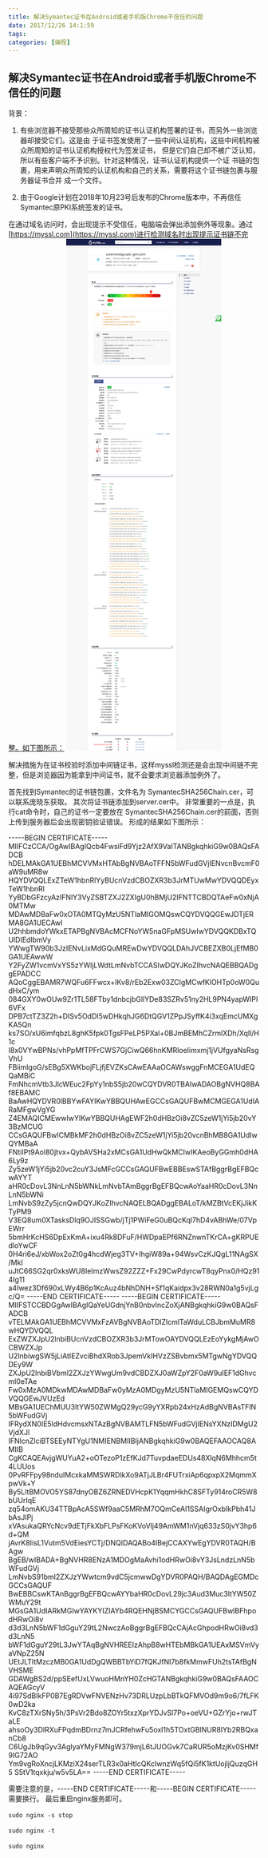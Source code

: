 ```yaml
---
title: 解决Symantec证书在Android或者手机版Chrome不信任的问题
date: 2017/12/26 14:1:59
tags:
categories: [编程]
---
```


## 解决Symantec证书在Android或者手机版Chrome不信任的问题
背景：

1. 有些浏览器不接受那些众所周知的证书认证机构签署的证书，而另外一些浏览器却接受它们。这是由
于证书签发使用了一些中间认证机构，这些中间机构被众所周知的证书认证机构授权代为签发证书，
但是它们自己却不被广泛认知，所以有些客户端不予识别。针对这种情况，证书认证机构提供一个证
书链的包裹，用来声明众所周知的认证机构和自己的关系，需要将这个证书链包裹与服务器证书合并
成一个文件。

2. 由于Google计划在2018年10月23号后发布的Chrome版本中，不再信任Symantec原PKI系统签发的证书。

在通过域名访问时，会出现提示不受信任，电脑端会弹出添加例外等现象。通过[https://myssl.com](https://myssl.com)进行检测域名时出现提示证书链不完整。如下图所示：
![SSL-TLS安全评估报告.png](./SSL-TLS安全评估报告.png)

解决措施为在证书校验时添加中间链证书，这样myssl检测还是会出现中间链不完整，但是浏览器因为能拿到中间证书，就不会要求浏览器添加例外了。

首先找到Symantec的证书链包裹，文件名为 SymantecSHA256Chain.cer，可以联系庞晓东获取。
其次将证书链添加到server.cer中。
非常重要的一点是，执行cat命令时，自己的证书一定要放在 SymantecSHA256Chain.cer的前面，否则上传到服务器后会出现密钥验证错误。
形成的结果如下图所示：
<p>
-----BEGIN CERTIFICATE-----  
MIIFCzCCA/OgAwIBAgIQcb4FwsiFd9Yjz2AfX9VaITANBgkqhkiG9w0BAQsFADCB  
hDELMAkGA1UEBhMCVVMxHTAbBgNVBAoTFFN5bWFudGVjIENvcnBvcmF0aW9uMR8w  
HQYDVQQLExZTeW1hbnRlYyBUcnVzdCBOZXR3b3JrMTUwMwYDVQQDEyxTeW1hbnRl  
YyBDbGFzcyAzIFNlY3VyZSBTZXJ2ZXIgU0hBMjU2IFNTTCBDQTAeFw0xNjA0MTMw  
MDAwMDBaFw0xOTA0MTQyMzU5NTlaMIGOMQswCQYDVQQGEwJDTjERMA8GA1UECAwI  
U2hhbmdoYWkxETAPBgNVBAcMCFNoYW5naGFpMSUwIwYDVQQKDBxTQUlDIEdlbmVy  
YWwgTW90b3JzIENvLixMdGQuMREwDwYDVQQLDAhJVCBEZXB0LjEfMB0GA1UEAwwW  
Y2FyZW1vcmVxYS5zYWljLWdtLmNvbTCCASIwDQYJKoZIhvcNAQEBBQADggEPADCC  
AQoCggEBAMR7WQFu6FFwcx+IKv8/rEb2Exw03ZCIgMCwfKlOHTp0oW0QudHxC/ym  
084GXY0wOUw9Zr1TL58FTby1dnbcjbGllYDe83SZRv51ny2HL9PN4yapWIPI6VFx  
DPB7ctTZ3Z2h+DISv5OdDI5wDHkqhJG6DtQGV1ZPpJSyffK4i3xqEmcUMXgKA5Qn  
ks7SO/xU6imfqbzL8ghK5fpk0TgsFPeLP5PXal+0BJmBEMhCZrmlXDh/Xqll/H1c  
I8x0VYwBPNs/vhPpMfTPFrCWS7GjCiwQ66hnKMRloeIimxmj1jVUfgyaNsRsgVhU  
FBiimlgoG/sEBg5XWKbojFLjfjEVZKsCAwEAAaOCAWswggFnMCEGA1UdEQQaMBiC  
FmNhcmVtb3JlcWEuc2FpYy1nbS5jb20wCQYDVR0TBAIwADAOBgNVHQ8BAf8EBAMC  
BaAwHQYDVR0lBBYwFAYIKwYBBQUHAwEGCCsGAQUFBwMCMGEGA1UdIARaMFgwVgYG  
Z4EMAQICMEwwIwYIKwYBBQUHAgEWF2h0dHBzOi8vZC5zeW1jYi5jb20vY3BzMCUG  
CCsGAQUFBwICMBkMF2h0dHBzOi8vZC5zeW1jYi5jb20vcnBhMB8GA1UdIwQYMBaA  
FNtiIPt9Aol80jtvx+QybAVSHa2xMCsGA1UdHwQkMCIwIKAeoByGGmh0dHA6Ly9z  
Zy5zeW1jYi5jb20vc2cuY3JsMFcGCCsGAQUFBwEBBEswSTAfBggrBgEFBQcwAYYT  
aHR0cDovL3NnLnN5bWNkLmNvbTAmBggrBgEFBQcwAoYaaHR0cDovL3NnLnN5bWNi  
LmNvbS9zZy5jcnQwDQYJKoZIhvcNAQELBQADggEBALoT/kMZBtVcEKjJikKTyPM9  
V3EQ8um0XTasksDlq9OJISSGwb/jTj1PWiFeG0uBQcKql7hD4vABhWe/07VpEWrr  
5bmHrKcHS6DpExKmA+ixu4Rk8DFuF/HWDpaEPf6RNZnwnTKrCA+gKRPUEdloYwCF  
0H4ri6eJ/xbWox2oZt0g4hcdWjeg3TV+IhgiW89a+94WsvCzKJQgL11NAgSX/MkI  
uJtC66SG2qr0xksWU8IeImzWwsZ92ZZZ+Fx29CwPdyrcwT8qyPnx0/HQz914Ig11  
a4Iwez3Df690xLWy4B6p1KcAuz4bNhDNH+Sf1qKaidpx3v28RWN0a1g5vjLgc/Q=  
-----END CERTIFICATE-----  
-----BEGIN CERTIFICATE-----  
MIIFSTCCBDGgAwIBAgIQaYeUGdnjYnB0nbvlncZoXjANBgkqhkiG9w0BAQsFADCB  
vTELMAkGA1UEBhMCVVMxFzAVBgNVBAoTDlZlcmlTaWduLCBJbmMuMR8wHQYDVQQL  
ExZWZXJpU2lnbiBUcnVzdCBOZXR3b3JrMTowOAYDVQQLEzEoYykgMjAwOCBWZXJp  
U2lnbiwgSW5jLiAtIEZvciBhdXRob3JpemVkIHVzZSBvbmx5MTgwNgYDVQQDEy9W  
ZXJpU2lnbiBVbml2ZXJzYWwgUm9vdCBDZXJ0aWZpY2F0aW9uIEF1dGhvcml0eTAe  
Fw0xMzA0MDkwMDAwMDBaFw0yMzA0MDgyMzU5NTlaMIGEMQswCQYDVQQGEwJVUzEd  
MBsGA1UEChMUU3ltYW50ZWMgQ29ycG9yYXRpb24xHzAdBgNVBAsTFlN5bWFudGVj  
IFRydXN0IE5ldHdvcmsxNTAzBgNVBAMTLFN5bWFudGVjIENsYXNzIDMgU2VjdXJl  
IFNlcnZlciBTSEEyNTYgU1NMIENBMIIBIjANBgkqhkiG9w0BAQEFAAOCAQ8AMIIB  
CgKCAQEAvjgWUYuA2+oOTezoP1zEfKJd7TuvpdaeEDUs48XlqN6Mhhcm5t4LUUos  
0PvRFFpy98nduIMcxkaMMSWRDlkXo9ATjJLBr4FUTrxiAp6qpxpX2MqmmXpwVk+Y  
By5LltBMOVO5YS87dnyOBZ6ZRNEDVHcpK1YqqmHkhC8SFTy914roCR5W8bUUrIqE  
zq54omAKU34TTBpAcA5SWf9aaC5MRhM7OQmCeAI1SSAIgrOxbIkPbh41JbAsJIPj  
xVAsukaQRYcNcv9dETjFkXbFLPsFKoKVoVlj49AmWM1nVjq633zS0jvY3hp6d+QM  
jAvrK8IisL1Vutm5VdEiesYCTj/DNQIDAQABo4IBejCCAXYwEgYDVR0TAQH/BAgw  
BgEB/wIBADA+BgNVHR8ENzA1MDOgMaAvhi1odHRwOi8vY3JsLndzLnN5bWFudGVj  
LmNvbS91bml2ZXJzYWwtcm9vdC5jcmwwDgYDVR0PAQH/BAQDAgEGMDcGCCsGAQUF  
BwEBBCswKTAnBggrBgEFBQcwAYYbaHR0cDovL29jc3Aud3Muc3ltYW50ZWMuY29t  
MGsGA1UdIARkMGIwYAYKYIZIAYb4RQEHNjBSMCYGCCsGAQUFBwIBFhpodHRwOi8v  
d3d3LnN5bWF1dGguY29tL2NwczAoBggrBgEFBQcCAjAcGhpodHRwOi8vd3d3LnN5  
bWF1dGguY29tL3JwYTAqBgNVHREEIzAhpB8wHTEbMBkGA1UEAxMSVmVyaVNpZ25N  
UEtJLTItMzczMB0GA1UdDgQWBBTbYiD7fQKJfNI7b8fkMmwFUh2tsTAfBgNVHSME  
GDAWgBS2d/ppSEefUxLVwuoHMnYH0ZcHGTANBgkqhkiG9w0BAQsFAAOCAQEAGcyV  
4i97SdBIkFP0B7EgRDVwFNVENzHv73DRLUzpLbBTkQFMVOd9m9o6/7fLFK0wD2ka  
KvC8zTXrSNy5h/3PsVr2Bdo8ZOYr5txzXprYDJvSl7Po+oeVU+GZrYjo+rwJTaLE  
ahsoOy3DIRXuFPqdmBDrnz7mJCRfehwFu5oxI1h5TOxtGBlNUR8IYb2RBQxanCb8  
C6UgJb9qGyv3AglyaYMyFMNgW379mjL6tJUOGvk7CaRUR5oMzjKv0SHMf9IG72AO  
Ym9vgRoXncjLKMziX24serTLR3x0aHtIcQKcIwnzWq5fQi5fK1ktUojljQuzqGH5  
S5tV1tqxkju/w5v5LA==  
-----END CERTIFICATE-----  
</p>
需要注意的是，-----END CERTIFICATE-----和-----BEGIN CERTIFICATE-----需要换行。  
最后重启nginx服务即可。

```sudo nginx -s stop```

```sudo nginx -t```

```sudo nginx```